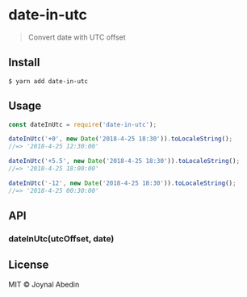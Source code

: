# date-in-utc

> Convert date with UTC offset


## Install

```
$ yarn add date-in-utc
```


## Usage

```js
const dateInUtc = require('date-in-utc');

dateInUtc('+0', new Date('2018-4-25 18:30')).toLocaleString();
//=> '2018-4-25 12:30:00'

dateInUtc('+5.5', new Date('2018-4-25 18:30')).toLocaleString();
//=> '2018-4-25 18:00:00'

dateInUtc('-12', new Date('2018-4-25 18:30')).toLocaleString();
//=> '2018-4-25 00:30:00'
```

## API

### dateInUtc(utcOffset, date)

## License

MIT © Joynal Abedin
